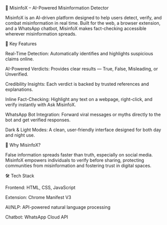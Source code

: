 📰 MisinfoX – AI-Powered Misinformation Detector

MisinfoX is an AI-driven platform designed to help users detect, verify, and combat misinformation in real time. Built for the web, a browser extension, and a WhatsApp chatbot, MisinfoX makes fact-checking accessible wherever misinformation spreads.

🚀 Key Features

Real-Time Detection: Automatically identifies and highlights suspicious claims online.

AI-Powered Verdicts: Provides clear results — True, False, Misleading, or Unverified.

Credibility Insights: Each verdict is backed by trusted references and explanations.

Inline Fact-Checking: Highlight any text on a webpage, right-click, and verify instantly with Ask MisinfoX.

WhatsApp Bot Integration: Forward viral messages or myths directly to the bot and get verified responses.

Dark & Light Modes: A clean, user-friendly interface designed for both day and night use.

🎯 Why MisinfoX?

False information spreads faster than truth, especially on social media. MisinfoX empowers individuals to verify before sharing, protecting communities from misinformation and fostering trust in digital spaces.

🛠️ Tech Stack

Frontend: HTML, CSS, JavaScript

Extension: Chrome Manifest V3

AI/NLP: API-powered natural language processing

Chatbot: WhatsApp Cloud API
